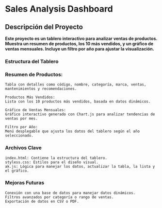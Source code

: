 # Sales Analysis Dashboard
## Descripción del Proyecto

**Este proyecto es un tablero interactivo para analizar ventas de productos. Muestra un resumen de productos, los 10 más vendidos, y un gráfico de ventas mensuales. Incluye un filtro por año para ajustar la visualización.**
  ###  Estructura del Tablero

  ###   Resumen de Productos:
    Tabla con detalles como código, nombre, categoría, marca, ventas, mantenimientos y recomendaciones.

    Productos Más Vendidos:
    Lista con los 10 productos más vendidos, basada en datos dinámicos.

    Gráfico de Ventas Mensuales:
    Gráfico interactivo generado con Chart.js para analizar tendencias de ventas por mes.

    Filtro por Año:
    Menú desplegable que ajusta los datos del tablero según el año seleccionado.

  ###  Archivos Clave

    index.html: Contiene la estructura del tablero.
    styless.css: Estilos para el diseño visual.
    ak.js: Lógica para manejar los datos, actualizar la tabla, la lista y el gráfico.

  ###  Mejoras Futuras

    Conexión con una base de datos para manejar datos dinámicos.
    Filtros avanzados por categoría o rango de ventas.
    Exportación de datos en CSV o PDF.
